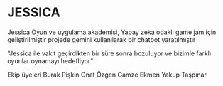 
# JESSICA

Jessica Oyun ve uygulama akademisi, Yapay zeka odaklı game jam için geliştirilmiştir
projede gemini kullanılarak bir chatbot yaratılmıştır

"Jessica ile vakit geçirdikten bir süre sonra bozuluyor ve bizimle farklı oyunlar oynamayı hedefliyor"

Ekip üyeleri
Burak Pişkin
Onat Özgen
Gamze Ekmen
Yakup Taşpınar
